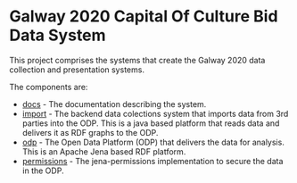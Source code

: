 # Galway 2020 Capital Of Culture Bid Data System

This project comprises the systems that create the Galway 2020 data collection and presentation systems.

The components are:

* <a href='docs'>docs</a> - The documentation describing the system. 
* <a href='import'>import</a> - The backend data colections system that imports data from 3rd parties into the ODP.  This is a java based platform that reads data and delivers it as RDF graphs to the ODP.
* <a href='odp'>odp</a> - The Open Data Platform (ODP) that delivers the data for analysis.  This is an Apache Jena based RDF platform.
* <a href='permissions'>permissions</a> - The jena-permissions implementation to secure the data in the ODP.


